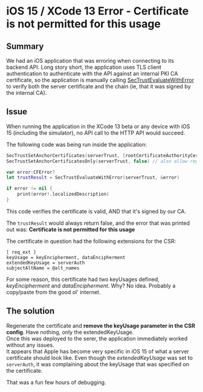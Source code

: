 # iOS 15 / XCode 13 Error - Certificate is not permitted for this usage

## Summary

We had an iOS application that was erroring when connecting to its backend API.  Long story short, the application 
uses TLS client authentication to authenticate with the API against an internal PKI CA certificate, so the application is manually calling [SecTrustEvaluateWithError](https://developer.apple.com/documentation/security/2980705-sectrustevaluatewitherror) to verify both the server certificate and the chain (ie, that it was signed by the internal CA). 

## Issue

When running the application in the XCode 13 beta or any device with iOS 15 (including the simulator), no API call to the HTTP API would succeed. 

The following code was being run inside the application:
```swift
SecTrustSetAnchorCertificates(serverTrust, [rootCertificateAuthorityCert] as CFArray) //allow our CA
SecTrustSetAnchorCertificatesOnly(serverTrust, false) // also allow regular CAs.

var error:CFError?
let trustResult = SecTrustEvaluateWithError(serverTrust, &error)

if error != nil {
    print(error!.localizedDescription)
}
```
This code verifies the certificate is valid, AND that it's signed by our CA.

The ```trustResult``` would always return false, and the error that was printed out was: **Certificate is not permitted for this usage**

The certificate in question had the following extensions for the CSR: 
```
[ req_ext ]
keyUsage = keyEncipherment, dataEncipherment
extendedKeyUsage = serverAuth
subjectAltName = @alt_names
```

For some reason, this certificate had two keyUsages defined, *keyEncipherment* and *dataEncipherment*. 
Why? No idea.  Probably a copy/paste from the good ol' internet. 

## The solution

Regenerate the certificate and **remove the keyUsage parameter in the CSR config**. Have nothing, only the extendedKeyUsage.  
Once this was deployed to the serer, the application immediately worked without any issues.  
It appears that Apple has become very specific in iOS 15 of what a server certificate should look like.  Even though the *extendedKeyUsage* was set to ```serverAuth```, it was complaining about the keyUsage that was specified on the certificate. 


That was a fun few hours of debugging.  